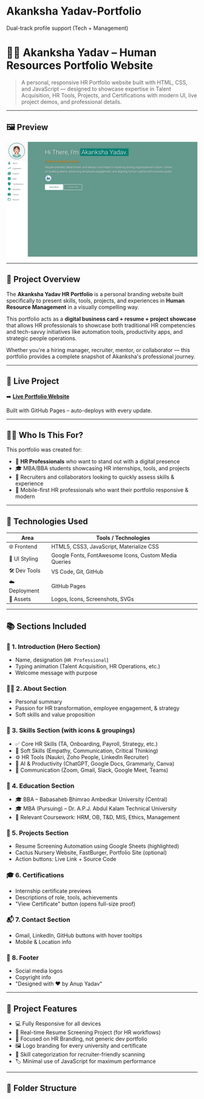 # Akanksha Yadav-Portfolio
Dual-track profile support (Tech + Management)
# 👩‍💼 Akanksha Yadav – Human Resources Portfolio Website

> A personal, responsive HR Portfolio website built with HTML, CSS, and JavaScript — designed to showcase expertise in Talent Acquisition, HR Tools, Projects, and Certifications with modern UI, live project demos, and professional details.

---

## 🖼️ Preview

![Akanksha Yadav Portfolio Preview](examples/preview.png)

---

## 📌 Project Overview

The **Akanksha Yadav HR Portfolio** is a personal branding website built specifically to present skills, tools, projects, and experiences in **Human Resource Management** in a visually compelling way.

This portfolio acts as a **digital business card + resume + project showcase** that allows HR professionals to showcase both traditional HR competencies and tech-savvy initiatives like automation tools, productivity apps, and strategic people operations.

Whether you're a hiring manager, recruiter, mentor, or collaborator — this portfolio provides a complete snapshot of Akanksha's professional journey.

---

## 🚀 Live Project

➡️ [**Live Portfolio Website**](https://codearcher.github.io/Akanksha-Yadav-Portfolio/)

Built with GitHub Pages – auto-deploys with every update.

---

## 👩‍💼 Who Is This For?

This portfolio was created for:

- 💼 **HR Professionals** who want to stand out with a digital presence
- 🎓 MBA/BBA students showcasing HR internships, tools, and projects
- 🤝 Recruiters and collaborators looking to quickly assess skills & experience
- 📲 Mobile-first HR professionals who want their portfolio responsive & modern

---

## 🔧 Technologies Used

| Area           | Tools / Technologies                                         |
|----------------|--------------------------------------------------------------|
| 🌐 Frontend     | HTML5, CSS3, JavaScript, Materialize CSS                    |
| 🎨 UI Styling   | Google Fonts, FontAwesome Icons, Custom Media Queries       |
| 🛠️ Dev Tools    | VS Code, Git, GitHub                                         |
| ☁️ Deployment   | GitHub Pages                                                 |
| 📁 Assets       | Logos, Icons, Screenshots, SVGs                             |

---

## 📚 Sections Included

### 📌 1. Introduction (Hero Section)
- Name, designation (`HR Professional`)
- Typing animation (Talent Acquisition, HR Operations, etc.)
- Welcome message with purpose

### 👩‍💼 2. About Section
- Personal summary
- Passion for HR transformation, employee engagement, & strategy
- Soft skills and value proposition

### 🧰 3. Skills Section (with icons & groupings)
- ✅ Core HR Skills (TA, Onboarding, Payroll, Strategy, etc.)
- 💬 Soft Skills (Empathy, Communication, Critical Thinking)
- ⚙️ HR Tools (Naukri, Zoho People, LinkedIn Recruiter)
- 🤖 AI & Productivity (ChatGPT, Google Docs, Grammarly, Canva)
- 💬 Communication (Zoom, Gmail, Slack, Google Meet, Teams)

### 📜 4. Education Section
- 🎓 BBA – Babasaheb Bhimrao Ambedkar University (Central)
- 🎓 MBA (Pursuing) – Dr. A.P.J. Abdul Kalam Technical University
- 🎯 Relevant Coursework: HRM, OB, T&D, MIS, Ethics, Management

### 🧾 5. Projects Section
- Resume Screening Automation using Google Sheets (highlighted)
- Cactus Nursery Website, FastBurger, Portfolio Site (optional)
- Action buttons: Live Link + Source Code

### 🎓 6. Certifications
- Internship certificate previews
- Descriptions of role, tools, achievements
- "View Certificate" button (opens full-size proof)

### 📬 7. Contact Section
- Gmail, LinkedIn, GitHub buttons with hover tooltips
- Mobile & Location info

### 👣 8. Footer
- Social media logos
- Copyright info
- "Designed with ❤️ by Anup Yadav"

---

## 🧪 Project Features

- 💻 Fully Responsive for all devices
- 📑 Real-time Resume Screening Project (for HR workflows)
- 🎯 Focused on HR Branding, not generic dev portfolio
- 🖼️ Logo branding for every university and certificate
- 🧠 Skill categorization for recruiter-friendly scanning
- 🏷️ Minimal use of JavaScript for maximum performance

---

## 📂 Folder Structure

